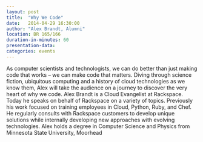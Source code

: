 ```yaml
---
layout: post
title:  "Why We Code"
date:   2014-04-29 16:30:00
author: "Alex Brandt, Alumni"
location: BR 165/166
duration-in-minutes: 60
presentation-data: 
categories: events
---
```


As computer scientists and technologists, we can do better than just making
code that works – we can make code that matters.  Diving through science
fiction, ubiquitous computing and a history of cloud technologies as we know
them, Alex will take the audience on a journey to discover the very heart of
why we code.  Alex Brandt is a Cloud Evangelist at Rackspace. Today he speaks
on behalf of Rackspace on a variety of topics. Previously his work focused on
training employees in Cloud, Python, Ruby, and Chef. He regularly consults with
Rackspace customers to develop unique solutions while internally developing new
approaches with evolving technologies. Alex holds a degree in Computer Science
and Physics from Minnesota State University, Moorhead
